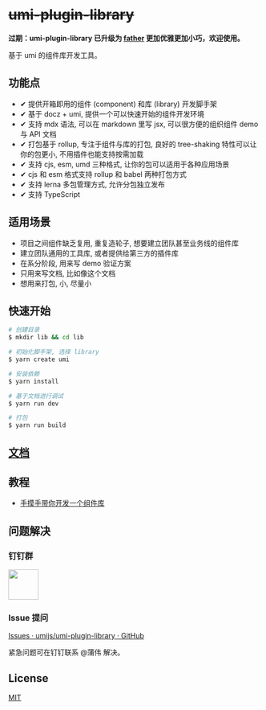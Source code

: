 # ~~umi-plugin-library~~

**过期：umi-plugin-library 已升级为 [father](https://github.com/umijs/father) 更加优雅更加小巧，欢迎使用。** 

基于 umi 的组件库开发工具。

## 功能点

* ✔︎ 提供开箱即用的组件 (component) 和库 (library) 开发脚手架
* ✔︎ 基于 docz + umi, 提供一个可以快速开始的组件开发环境
* ✔︎ 支持 mdx 语法, 可以在 markdown 里写 jsx, 可以很方便的组织组件 demo 与 API 文档
* ✔︎ 打包基于 rollup, 专注于组件与库的打包, 良好的 tree-shaking 特性可以让你的包更小, 不用插件也能支持按需加载
* ✔︎ 支持 cjs, esm, umd 三种格式, 让你的包可以适用于各种应用场景
* ✔︎ cjs 和 esm 格式支持 rollup 和 babel 两种打包方式
* ✔︎ 支持 lerna 多包管理方式, 允许分包独立发布
* ✔︎ 支持 TypeScript

## 适用场景

* 项目之间组件缺乏复用, 重复造轮子, 想要建立团队甚至业务线的组件库
* 建立团队通用的工具库, 或者提供给第三方的插件库
* 在系分阶段, 用来写 demo 验证方案
* 只用来写文档, 比如像这个文档
* 想用来打包, 小, 尽量小

## 快速开始

```bash
# 创建目录
$ mkdir lib && cd lib

# 初始化脚手架, 选择 library
$ yarn create umi

# 安装依赖
$ yarn install

# 基于文档进行调试
$ yarn run dev

# 打包
$ yarn run build
```

## [文档](https://umijs.github.io/umi-plugin-library/)

## 教程
- [手摸手带你开发一个组件库](https://github.com/clock157/blog/issues/1)

## 问题解决

### 钉钉群

<img src="https://gw.alipayobjects.com/zos/rmsportal/jPXcQOlGLnylGMfrKdBz.jpg" width="60" />

### Issue 提问

[Issues · umijs/umi-plugin-library · GitHub]()

紧急问题可在钉钉联系 @蒲伟 解决。

## License

[MIT](https://github.com/umijs/umi-plugin-library/blob/master/LICENSE)
